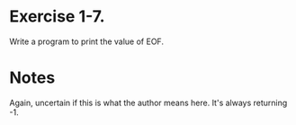# Exercise 1-7.

Write a program to print the value of EOF.

# Notes

Again, uncertain if this is what the author means here. It's always returning -1.